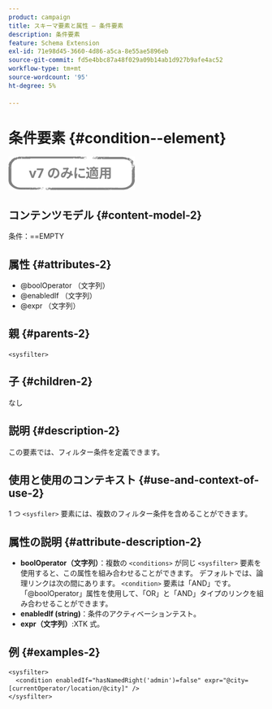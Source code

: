 ```yaml
---
product: campaign
title: スキーマ要素と属性 — 条件要素
description: 条件要素
feature: Schema Extension
exl-id: 71e98d45-3660-4d86-a5ca-8e55ae5896eb
source-git-commit: fd5e4bbc87a48f029a09b14ab1d927b9afe4ac52
workflow-type: tm+mt
source-wordcount: '95'
ht-degree: 5%

---
```


# 条件要素 {#condition--element}

![](../../../assets/v7-only.svg)

## コンテンツモデル {#content-model-2}

条件：==EMPTY

## 属性 {#attributes-2}

* @boolOperator （文字列）
* @enabledIf （文字列）
* @expr （文字列）

## 親 {#parents-2}

`<sysfilter>`

## 子 {#children-2}

なし

## 説明 {#description-2}

この要素では、フィルター条件を定義できます。

## 使用と使用のコンテキスト {#use-and-context-of-use-2}

1 つ `<sysfiler>`  要素には、複数のフィルター条件を含めることができます。

## 属性の説明 {#attribute-description-2}

* **boolOperator（文字列）**：複数の `<conditions>` が同じ  `<sysfilter>` 要素を使用すると、この属性を組み合わせることができます。 デフォルトでは、論理リンクは次の間にあります。 `<condition>` 要素は「AND」です。 「@boolOperator」属性を使用して、「OR」と「AND」タイプのリンクを組み合わせることができます。
* **enabledIf (string)**：条件のアクティベーションテスト。
* **expr（文字列）**:XTK 式。

## 例 {#examples-2}

```
<sysfilter>
  <condition enabledIf="hasNamedRight('admin')=false" expr="@city=[currentOperator/location/@city]" />
</sysfilter>
```
